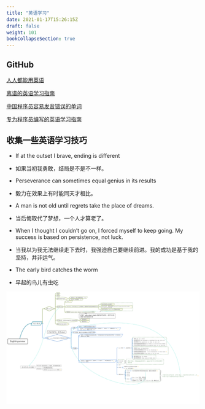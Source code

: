 ```yaml
---
title: "英语学习"
date: 2021-01-17T15:26:15Z
draft: false
weight: 101
bookCollapseSection: true
---
```


## GitHub

[人人都能用英语](https://github.com/xiaolai/everyone-can-use-english)

[离谱的英语学习指南](https://github.com/byoungd/English-level-up-tips)

[中国程序员容易发音错误的单词](https://github.com/shimohq/chinese-programmer-wrong-pronunciation)

[专为程序员编写的英语学习指南](https://github.com/yujiangshui/A-Programmers-Guide-to-English)


## 收集一些英语学习技巧



+ If at the outset I brave, ending is different 

+ 如果当初我勇敢，结局是不是不一样。


+ Perseverance can sometimes equal genius in its results

+ 毅力在效果上有时能同天才相比。

+ A man is not old until regrets take the place of dreams.

+ 当后悔取代了梦想，一个人才算老了。

+ When I thought I couldn’t go on, I forced myself to keep going. My success is based on persistence, not luck.

+ 当我以为我无法继续走下去时，我强迫自己要继续前进。我的成功是基于我的坚持，并非运气。

+ The early bird catches the worm

+ 早起的鸟儿有虫吃

![语法](./img/english_grammar.svg)
